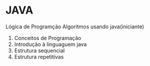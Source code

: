 # JAVA
 Lógica de Programção Algoritmos usando java(iniciante)
 1. Conceitos de Programação
 2. Introdução à linguaguem java
 3. Estrutura sequencial
 4. Estrutura repetitivas
